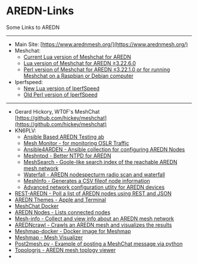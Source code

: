 # AREDN-Links
Some Links to AREDN

---
* Main Site: [https://www.arednmesh.org/](https://www.arednmesh.org/)
* Meshchat:
  * [Current Lua version of Meshchat for AREDN](https://github.com/hickey/meshchat)
  * [Lua version of Meshchat for AREDN ≥3.22.6.0](https://github.com/kn6plv/meshchat)
  * [Perl version of Meshchat for AREDN ≤3.22.1.0 or for running Meshchat on a Raspbian or Debian computer](https://www.trevorsbench.com/meshchat-messaging-for-mesh-networks/)
* Iperfspeed:
  * [New Lua version of IperfSpeed](https://github.com/kn6plv/iperfspeed)
  * [Old Perl version of IperfSpeed](https://aredn.s3.amazonaws.com/iperfspeed_0.5.1_all.ipk)
---
* Gerard Hickory, WT0F's MeshChat [https://github.com/hickey/meshchat](https://github.com/hickey/meshchat)
* KN6PLV:
  * [Ansible Based AREDN Testing ab](https://github.com/kn6plv/aredn-testing-lab)
  * [Mesh Monitor - for monitoring OSLR Traffic](https://github.com/kn6plv/MeshMonitor)
  * [Ansible4ARDEN - Ansible collection for configuring AREDN Nodes](https://github.com/kn6plv/ansible4aredn)
  * [Meshntpd - Better NTPD for AREDN](https://github.com/kn6plv/meshntpd)
  * [MeshSearch - Goole-like search index of the reachable AREDN mesh network](https://github.com/kn6plv/MeshSearch)
  * [Waterfall - AREDN nodespecturm radio scan and waterfall](https://github.com/kn6plv/waterfall)
  * [MeshInfo - Generates a CSV fileof node information](https://github.com/kn6plv/MeshInfo)
  * [Advanced network configuration utlity for AREDN devices](https://github.com/kn6plv/advancednetwork)
* [REST-AREDN - Poll a list of AREDN nodes using REST and JSON](https://github.com/Tom-McDermott/Rest-AREDN)
* [AREDN Themes - Apple and Terminal](https://github.com/promo776/aredn-themes)
* [MeshChat Docker](https://github.com/k3rmo-radio/meshchat-docker)
* [AREDN Nodes - Lists connected nodes](https://github.com/MikeMcPherson/arednnodes/tree/latest)
* [Mesh-info - Collect and view info about an AREDN mesh network](https://github.com/smsearcy/mesh-info)
* [AREDNcrawl - Crawls an AREDN mesh and visualizes the results](https://github.com/gerner/aredncrawl)
* [Meshmap-docker - Docker image for Meshmap](https://github.com/sfwem/meshmap-docker)
* [Meshmap - Mesh Visualizer](https://gitlab.kg6wxc.net/mesh/meshmap/tree/master)
* [Post2mesh.py - Example of posting a MeshChat message via python](https://github.com/gm1ymi/AREDN/blob/main/postmesh2.py)
* [Topologrjs - AREDN mesh toplogy viewer](https://github.com/captainwasabi/topologrjs)
* 
